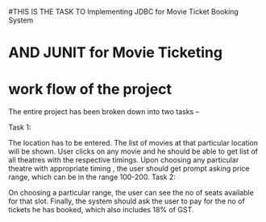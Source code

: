 #THIS IS THE TASK TO Implementing JDBC for Movie Ticket Booking System
# AND JUNIT for Movie Ticketing
# work flow of the project

The entire project has  been broken down into two tasks –

Task 1:

The location has to be entered.
The list of movies at that particular location will be shown.
User clicks on any movie and he should be able to get list of all theatres with the respective timings.
Upon choosing any particular theatre with appropriate timing , the user should get prompt asking price range, which can be in the range 100-200.
Task 2:

On choosing a particular range, the user can see the no of seats available for that slot.
Finally, the system should ask the user to pay for the no of tickets he has booked, which also  includes 18% of GST.
 
